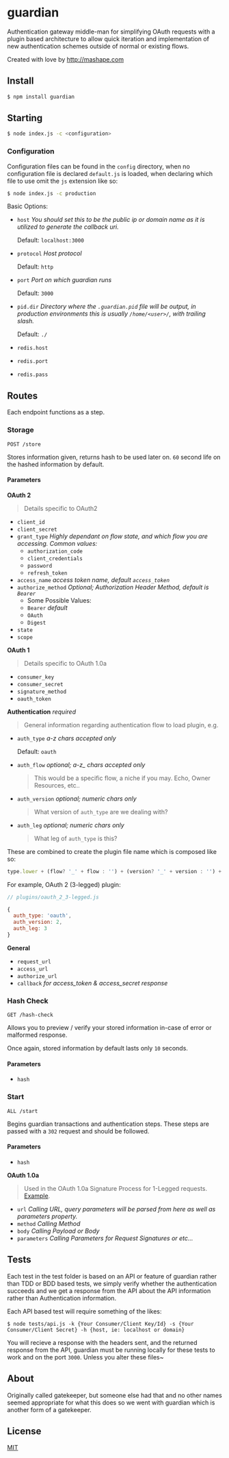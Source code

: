 # guardian

Authentication gateway middle-man for simplifying OAuth requests with a plugin based architecture to allow quick iteration and implementation of new authentication schemes outside of normal or existing flows.

Created with love by http://mashape.com

## Install

```bash
$ npm install guardian
```

## Starting

```bash
$ node index.js -c <configuration>
```

### Configuration

Configuration files can be found in the `config` directory, when no configuration file is declared `default.js` is loaded, when declaring which file to use omit the `js` extension like so:

```bash
$ node index.js -c production
```

Basic Options:

- `host`
  *You should set this to be the public ip or domain name as it is utilized to generate the callback uri.*

  Default: `localhost:3000`
- `protocol`
  *Host protocol*

  Default: `http`
- `port`
  *Port on which guardian runs*

  Default: `3000`
- `pid.dir`
  *Directory where the `.guardian.pid` file will be output, in production environments this is usually `/home/<user>/`, with trailing slash.*

  Default: `./`
- `redis.host`
- `redis.port`
- `redis.pass`

## Routes

Each endpoint functions as a step.

### Storage

    POST /store

Stores information given, returns hash to be used later on. `60` second life on the hashed information by default.

#### Parameters

**OAuth 2**
> Details specific to OAuth2

- `client_id`
- `client_secret`
- `grant_type`
  *Highly dependant on flow state, and which flow you are accessing. Common values:*
  - `authorization_code`
  - `client_credentials`
  - `password`
  - `refresh_token`
- `access_name` *access token name, default `access_token`*
- `authorize_method` *Optional; Authorization Header Method, default is `Bearer`*
  - Some Possible Values:
  - `Bearer` *default*
  - `OAuth`
  - `Digest`
- `state`
- `scope`

**OAuth 1**
> Details specific to OAuth 1.0a

- `consumer_key`
- `consumer_secret`
- `signature_method`
- `oauth_token`

**Authentication** *required*
> General information regarding authentication flow to load plugin, e.g.

- `auth_type` *a-z chars accepted only*

  Default: `oauth`
- `auth_flow` *optional; a-z_ chars accepted only*

  > This would be a specific flow, a niche if you may. Echo, Owner Resources, etc..
- `auth_version` *optional; numeric chars only*

  > What version of `auth_type` are we dealing with?
- `auth_leg` *optional; numeric chars only*

  > What leg of `auth_type` is this?

These are combined to create the plugin file name which is composed like so:

```js
type.lower + (flow? '_' + flow : '') + (version? '_' + version : '') + (leg? '_' + leg + '-legged' : '')
```

For example, OAuth 2 (3-legged) plugin:

```js
// plugins/oauth_2_3-legged.js

{
  auth_type: 'oauth',
  auth_version: 2,
  auth_leg: 3
}
```

**General**

- `request_url`
- `access_url`
- `authorize_url`
- `callback` *for access_token & access_secret response*

### Hash Check

    GET /hash-check

Allows you to preview / verify your stored information in-case of error or malformed response.

Once again, stored information by default lasts only `10` seconds.

#### Parameters

- `hash`

### Start

    ALL /start

Begins guardian transactions and authentication steps. These steps are passed with a `302` request and should be followed.

#### Parameters

- `hash`

**OAuth 1.0a**
> Used in the OAuth 1.0a Signature Process for 1-Legged requests. [Example](https://github.com/Mashape/guardian/blob/master/tests/factual.js#L46).

- `url` *Calling URL, query parameters will be parsed from here as well as parameters property.*
- `method` *Calling Method*
- `body` *Calling Payload or Body*
- `parameters` *Calling Parameters for Request Signatures or etc...*

## Tests

Each test in the test folder is based on an API or feature of guardian rather than TDD or BDD based tests, we simply verify whether the authentication succeeds and we get a response from the API about the API information rather than Authentication information.

Each API based test will require something of the likes:

```
$ node tests/api.js -k {Your Consumer/Client Key/Id} -s {Your Consumer/Client Secret} -h {host, ie: localhost or domain}
```

You will recieve a response with the headers sent, and the returned response from the API, guardian must be running locally for these tests to work and on the port `3000`. Unless you alter these files~

## About

Originally called gatekeeper, but someone else had that and no other names seemed appropriate for what this does so we went with guardian which is another form of a gatekeeper.

## License

[MIT](/LICENSE)

